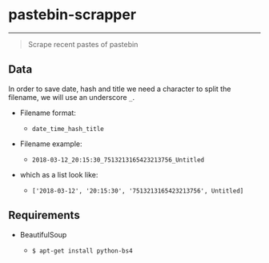 # pastebin-scrapper

--------------------------------------------------------------------------------

> Scrape recent pastes of pastebin

## Data

In order to save date, hash and title we need a character to split the filename, we will use an underscore `_`.

- Filename format:

  - `date_time_hash_title`

- Filename example:

  - `2018-03-12_20:15:30_7513213165423213756_Untitled`

- which as a list look like:

  - `['2018-03-12', '20:15:30', '7513213165423213756', Untitled]`

## Requirements

- BeautifulSoup

  - `$ apt-get install python-bs4`
